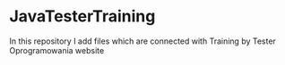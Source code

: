 # JavaTesterTraining
In this repository I add files which are connected with Training by Tester Oprogramowania website
